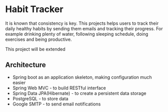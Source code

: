 # Habit Tracker
It is known that consistency is key. This projects helps users to track their daily healthy habits by sending them emails and tracking their progress. For example drinking plenty of water, following sleeping schedule, doing exercises and being productive. 

This project will be extended
## Architecture
- Spring boot as an application skeleton, making  configuration much easier
- Spring Web MVC - to build RESTful interface
- Spring Data JPA(Hibernate) - to create a persistent data storage
- PostgreSQL - to store data
- Google SMTP - to send email notifications

